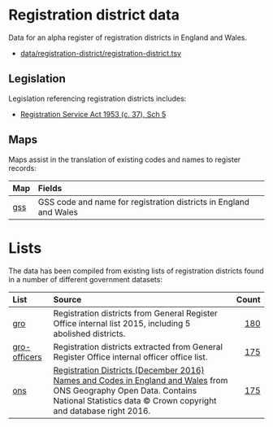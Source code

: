 # Registration district data

Data for an alpha register of registration districts in England and Wales.

  * [data/registration-district/registration-district.tsv](data/registration-district/registration-district.tsv)

## Legislation

Legislation referencing registration districts includes:

  * [Registration Service Act 1953 (c. 37), Sch 5](http://www.legislation.gov.uk/ukpga/Eliz2/1-2/37/section/5?view=plain)

## Maps

Maps assist in the translation of existing codes and names to register records:

| Map | Fields |
| :---         |    :--- |
| [gss](maps/gss.tsv) |GSS code and name for registration districts in England and Wales |

# Lists

The data has been compiled from existing lists of registration districts found
in a number of different government datasets:

| List | Source | Count |
| :---         |    :--- | ---: |
|[gro](lists/gro) |Registration districts from General Register Office internal list 2015, including 5 abolished districts.|[180](lists/gro/list.tsv)|
|[gro-officers](lists/gro-officers) |Registration districts extracted from General Register Office internal officer office list.|[175](lists/gro-officers/list.tsv)|
|[ons](lists/ons) |[Registration Districts (December 2016) Names and Codes in England and Wales](http://geoportal.statistics.gov.uk/datasets/ab365dcd27c64d04bcda8c5c019657a0_0) from ONS Geography Open Data. Contains National Statistics data © Crown copyright and database right 2016.|[175](lists/ons/list.tsv)|
